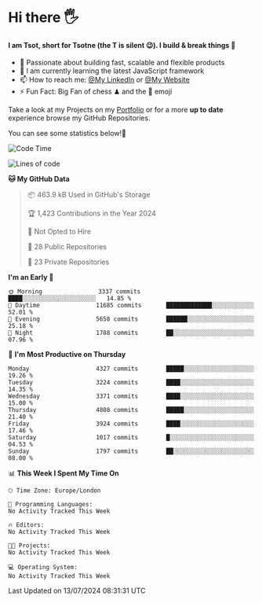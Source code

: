 # Hi there :raised_hand_with_fingers_splayed:
#### I am Tsot, short for Tsotne (the T is silent :wink:). I build & break things :space_invader:
- :telescope: Passionate about building fast, scalable and flexible products
- :seedling: I am currently learning the latest JavaScript framework 
- :mailbox: How to reach me: [@My LinkedIn](https://www.linkedin.com/in/tsotne-gvadzabia/) or [@My Website](https://tsotne.co.uk/contact)
- :zap: Fun Fact: Big Fan of chess ♟ and the 👾 emoji

Take a look at my Projects on my [Portfolio](https://tsotne.co.uk/) or for a more **up to date** experience browse my GitHub Repositories.

You can see some statistics below!:space_invader:
<!--START_SECTION:waka-->
![Code Time](http://img.shields.io/badge/Code%20Time-761%20hrs%202%20mins-blue)

![Lines of code](https://img.shields.io/badge/From%20Hello%20World%20I%27ve%20Written-7.8%20million%20lines%20of%20code-blue)

**🐱 My GitHub Data** 

> 📦 463.9 kB Used in GitHub's Storage 
 > 
> 🏆 1,423 Contributions in the Year 2024
 > 
> 🚫 Not Opted to Hire
 > 
> 📜 28 Public Repositories 
 > 
> 🔑 23 Private Repositories 
 > 
**I'm an Early 🐤** 

```text
🌞 Morning                3337 commits        ████░░░░░░░░░░░░░░░░░░░░░   14.85 % 
🌆 Daytime                11685 commits       █████████████░░░░░░░░░░░░   52.01 % 
🌃 Evening                5658 commits        ██████░░░░░░░░░░░░░░░░░░░   25.18 % 
🌙 Night                  1788 commits        ██░░░░░░░░░░░░░░░░░░░░░░░   07.96 % 
```
📅 **I'm Most Productive on Thursday** 

```text
Monday                   4327 commits        █████░░░░░░░░░░░░░░░░░░░░   19.26 % 
Tuesday                  3224 commits        ████░░░░░░░░░░░░░░░░░░░░░   14.35 % 
Wednesday                3371 commits        ████░░░░░░░░░░░░░░░░░░░░░   15.00 % 
Thursday                 4808 commits        █████░░░░░░░░░░░░░░░░░░░░   21.40 % 
Friday                   3924 commits        ████░░░░░░░░░░░░░░░░░░░░░   17.46 % 
Saturday                 1017 commits        █░░░░░░░░░░░░░░░░░░░░░░░░   04.53 % 
Sunday                   1797 commits        ██░░░░░░░░░░░░░░░░░░░░░░░   08.00 % 
```


📊 **This Week I Spent My Time On** 

```text
🕑︎ Time Zone: Europe/London

💬 Programming Languages: 
No Activity Tracked This Week

🔥 Editors: 
No Activity Tracked This Week

🐱‍💻 Projects: 
No Activity Tracked This Week

💻 Operating System: 
No Activity Tracked This Week
```


 Last Updated on 13/07/2024 08:31:31 UTC
<!--END_SECTION:waka-->
